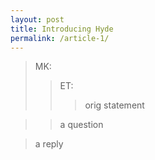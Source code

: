 ```yaml
---
layout: post
title: Introducing Hyde
permalink: /article-1/
---
```


>
> MK:
> > ET:
> > > orig statement

> > a question

> a reply
>
